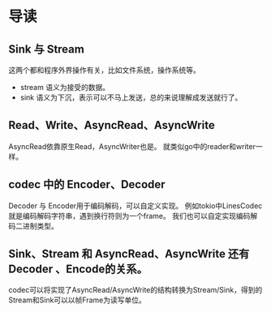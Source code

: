 # 导读

## Sink 与 Stream
这两个都和程序外界操作有关，比如文件系统，操作系统等。
- stream 语义为接受的数据。
- sink 语义为下沉，表示可以不马上发送，总的来说理解成发送就行了。

## Read、Write、AsyncRead、AsyncWrite

AsyncRead依靠原生Read，AsyncWriter也是。
就类似go中的reader和writer一样。

## codec 中的 Encoder、Decoder 

Decoder 与 Encoder用于编码解码，可以自定义实现。
例如tokio中LinesCodec就是编码解码字符串，遇到换行符则为一个frame。
我们也可以自定实现编码解码二进制类型。

## Sink、Stream 和 AsyncRead、AsyncWrite 还有 Decoder 、Encode的关系。

codec可以将实现了AsyncRead/AsyncWrite的结构转换为Stream/Sink，得到的Stream和Sink可以以帧Frame为读写单位。
